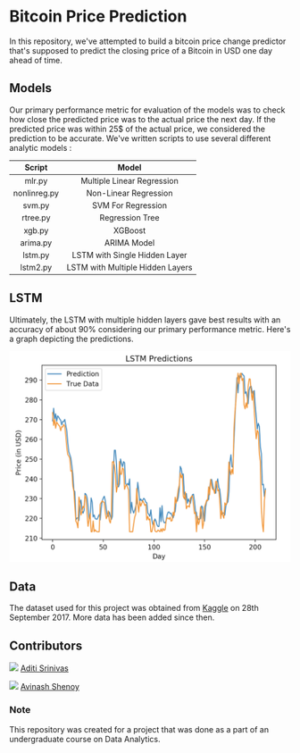 Bitcoin Price Prediction
========================

In this repository, we've attempted to build a bitcoin price change predictor that's supposed to predict the closing price of a Bitcoin in USD one day ahead of time.

## Models

Our primary performance metric for evaluation of the models was to check how close the predicted price was to the actual price the next day. If the predicted price was within 25$ of the actual price, we considered the prediction to be accurate. We've written scripts to use several different analytic models :

| Script              | Model                            |
|:-------------------:|:--------------------------------:|
| mlr.py              | Multiple Linear Regression       |
| nonlinreg.py        | Non-Linear Regression            |
| svm.py              | SVM For Regression               |
| rtree.py            | Regression Tree                  |
| xgb.py              | XGBoost                          |
| arima.py            | ARIMA Model                      |
| lstm.py             | LSTM with Single Hidden Layer    |
| lstm2.py            | LSTM with Multiple Hidden Layers |

## LSTM

Ultimately, the LSTM with multiple hidden layers gave best results with an accuracy of about 90% considering our primary performance metric. Here's a graph depicting the predictions.

![LSTM Predictions Graph](https://github.com/avinashshenoy97/bitcoin_predictor/blob/master/Resources/LSTM_Multiple_Predictions.png "LSTM Predictions")



## Data

The dataset used for this project was obtained from [Kaggle](https://www.kaggle.com/sudalairajkumar/cryptocurrencypricehistory) on 28th September 2017. More data has been added since then.

## Contributors 

<img src="https://github.com/aditisrinivas97.png" width="48">  [Aditi Srinivas](https://github.com/aditisrinivas97)

<img src="https://github.com/avinashshenoy97.png" width="48">  [Avinash Shenoy](https://github.com/avinashshenoy97)

### Note
This repository was created for a project that was done as a part of an undergraduate course on Data Analytics.
